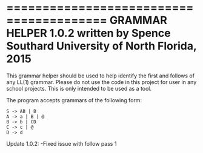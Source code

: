 
========================================
GRAMMAR HELPER 1.0.2
    written by Spence Southard
    University of North Florida, 2015
========================================


This grammar helper should be used to help identify the first and follows of any LL(1) grammar.  Please do not use the
code in this project for user in any school projects.  This is only intended to be used as a tool.

The program accepts grammars of the following form:

    S -> AB | B
    A -> a | B | @
    B -> b | CD
    C -> c | @
    D -> d




Update 1.0.2:
    -Fixed issue with follow pass 1
